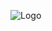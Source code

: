 ![Logo](https://github.com/IshuKrPathak/Assignment-FD/assets/77011944/387863c4-ccc1-4d89-a9d4-f2257b44ee40)

